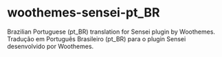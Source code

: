 woothemes-sensei-pt_BR
======================

Brazilian Portuguese (pt_BR) translation for Sensei plugin by Woothemes. Tradução em Português Brasileiro (pt_BR) para o plugin Sensei desenvolvido por Woothemes.
